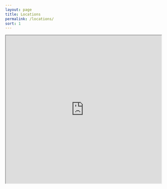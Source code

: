```yaml
---
layout: page
title: Locations
permalink: /locations/
sort: 1
---
```



<iframe src="https://www.google.com/maps/d/embed?mid=1VjLcXbc7I7cU1YNcwa9nGTR1UwLG1p4&ehbc=2E312F" width="100%" height="480"></iframe>
